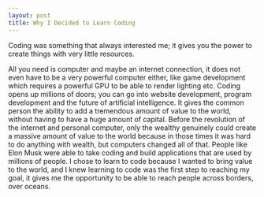 ```yaml
---
layout: post
title: Why I Decided to Learn Coding
---
```


Coding was something that always interested me; it gives you the power to create things with very little resources.

 All you need is computer and maybe an internet connection, it does not even have to be a very powerful computer either, like game development which requires a powerful GPU to be able to render lighting etc. Coding opens up millions of doors; you can go into website development, program development and the future of artificial intelligence. It gives the common person the ability to add a tremendous amount of value to the world, without having to have a huge amount of capital. Before the revolution of the internet and personal computer, only the wealthy genuinely could create a massive amount of value to the world because in those times it was hard to do anything with wealth, but computers changed all of that. People like Elon Musk were able to take coding and build applications that are used by millions of people. I chose to learn to code because I wanted to bring value to the world, and I knew learning to code was the first step to reaching my goal, it gives me the opportunity to be able to reach people across borders, over oceans.
